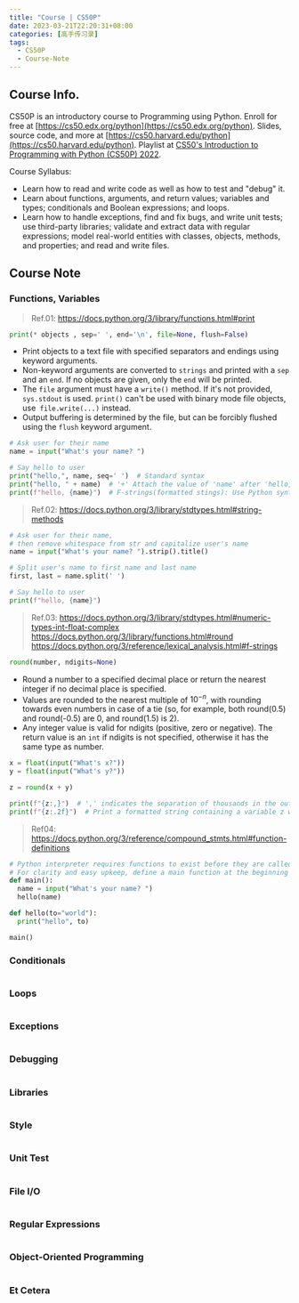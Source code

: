 ```yaml
---
title: "Course | CS50P"
date: 2023-03-21T22:20:31+08:00
categories: [高手传习录]
tags:
  - CS50P
  - Course-Note
---
```


## Course Info.

CS50P is an introductory course to Programming using Python. Enroll for free at [https://cs50.edx.org/python](https://cs50.edx.org/python). Slides, source code, and more at [https://cs50.harvard.edu/python](https://cs50.harvard.edu/python). Playlist at [CS50's Introduction to Programming with Python (CS50P) 2022](https://www.youtube.com/playlist?list=PLhQjrBD2T3817j24-GogXmWqO5Q5vYy0V).

Course Syllabus:

- Learn how to read and write code as well as how to test and "debug" it.
- Learn about functions, arguments, and return values; variables and types; conditionals and Boolean expressions; and loops.
- Learn how to handle exceptions, find and fix bugs, and write unit tests; use third-party libraries; validate and extract data with regular expressions; model real-world entities with classes, objects, methods, and properties; and read and write files.

## Course Note

### Functions, Variables

> Ref.01: https://docs.python.org/3/library/functions.html#print

```python
print(* objects , sep=' ', end='\n', file=None, flush=False)
```

- Print objects to a text file with specified separators and endings using keyword arguments.
- Non-keyword arguments are converted to `strings` and printed with a `sep` and an `end`. If no objects are given, only the `end` will be printed.
- The `file` argument must have a `write()` method. If it's not provided, `sys.stdout` is used. `print()` can't be used with binary mode file objects, use` file.write(...)` instead.
- Output buffering is determined by the file, but can be forcibly flushed using the `flush` keyword argument.

```python
# Ask user for their name
name = input("What's your name? ")

# Say hello to user
print("hello,", name, seq=' ')  # Standard syntax
print("hello, " + name)  # '+' Attach the value of 'name' after 'hello, ', so this expression as a whole is actually a single parameter.
print(f"hello, {name}")  # F-strings(formatted stings): Use Python syntax to embed expressions in string literals.
```

> Ref.02: https://docs.python.org/3/library/stdtypes.html#string-methods

```python
# Ask user for their name,
# then remove whitespace from str and capitalize user's name
name = input("What's your name? ").strip().title()

# Split user's name to first name and last name
first, last = name.split(' ')

# Say hello to user
print(f"hello, {name}")
```

> Ref.03: https://docs.python.org/3/library/stdtypes.html#numeric-types-int-float-complex  
> https://docs.python.org/3/library/functions.html#round  
> https://docs.python.org/3/reference/lexical_analysis.html#f-strings

```python
round(number, ndigits=None)
```

- Round a number to a specified decimal place or return the nearest integer if no decimal place is specified.
- Values are rounded to the nearest multiple of $10^{-n}$, with rounding towards even numbers in case of a tie (so, for example, both round(0.5) and round(-0.5) are 0, and round(1.5) is 2).
- Any integer value is valid for ndigits (positive, zero or negative). The return value is an `int` if ndigits is not specified, otherwise it has the same type as number.

```python
x = float(input("What's x?"))
y = float(input("What's y?"))

z = round(x + y)

print(f"{z:,}")  # ',' indicates the separation of thousands in the output number.
print(f"{z:.2f}")  # Print a formatted string containing a variable z with two decimal places.
```

> Ref04: https://docs.python.org/3/reference/compound_stmts.html#function-definitions

```python
# Python interpreter requires functions to exist before they are called.
# For clarity and easy upkeep, define a main function at the beginning of the script and call it at the end.
def main():
  name = input("What's your name? ")
  hello(name)

def hello(to="world"):
  print("hello", to)

main()
```

### Conditionals

```python

```

### Loops

```python

```

### Exceptions

```python

```

### Debugging

```python

```

### Libraries

```python

```

### Style

```python

```

### Unit Test

```python

```

### File I/O

```python

```

### Regular Expressions

```python

```

### Object-Oriented Programming

```python

```

### Et Cetera

```python

```
